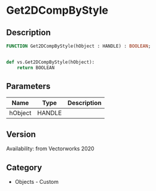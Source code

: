 # Get2DCompByStyle

## Description
```pascal
FUNCTION Get2DCompByStyle(hObject : HANDLE) : BOOLEAN;
```

```python

def vs.Get2DCompByStyle(hObject):
    return BOOLEAN
```

## Parameters
|Name|Type|Description|
|---|---|---|
|hObject|HANDLE||

## Version
Availability: from Vectorworks 2020
## Category
* Objects - Custom

